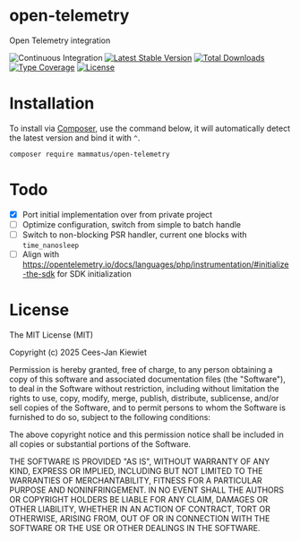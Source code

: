# open-telemetry

Open Telemetry integration

![Continuous Integration](https://github.com/mammatusphp/open-telemetry/workflows/Continuous%20Integration/badge.svg)
[![Latest Stable Version](https://poser.pugx.org/mammatus/open-telemetry/v/stable.png)](https://packagist.org/packages/mammatus/open-telemetry)
[![Total Downloads](https://poser.pugx.org/mammatus/open-telemetry/downloads.png)](https://packagist.org/packages/mammatus/open-telemetry/stats)
[![Type Coverage](https://shepherd.dev/github/mammatusphp/open-telemetry/coverage.svg)](https://shepherd.dev/github/mammatusphp/open-telemetry)
[![License](https://poser.pugx.org/mammatus/open-telemetry/license.png)](https://packagist.org/packages/mammatus/open-telemetry)

# Installation

To install via [Composer](http://getcomposer.org/), use the command below, it will automatically detect the latest version and bind it with `^`.

```
composer require mammatus/open-telemetry
```

# Todo

- [X] Port initial implementation over from private project
- [ ] Optimize configuration, switch from simple to batch handle
- [ ] Switch to non-blocking PSR handler, current one blocks with `time_nanosleep`
- [ ] Align with https://opentelemetry.io/docs/languages/php/instrumentation/#initialize-the-sdk for SDK initialization

# License

The MIT License (MIT)

Copyright (c) 2025 Cees-Jan Kiewiet

Permission is hereby granted, free of charge, to any person obtaining a copy
of this software and associated documentation files (the "Software"), to deal
in the Software without restriction, including without limitation the rights
to use, copy, modify, merge, publish, distribute, sublicense, and/or sell
copies of the Software, and to permit persons to whom the Software is
furnished to do so, subject to the following conditions:

The above copyright notice and this permission notice shall be included in all
copies or substantial portions of the Software.

THE SOFTWARE IS PROVIDED "AS IS", WITHOUT WARRANTY OF ANY KIND, EXPRESS OR
IMPLIED, INCLUDING BUT NOT LIMITED TO THE WARRANTIES OF MERCHANTABILITY,
FITNESS FOR A PARTICULAR PURPOSE AND NONINFRINGEMENT. IN NO EVENT SHALL THE
AUTHORS OR COPYRIGHT HOLDERS BE LIABLE FOR ANY CLAIM, DAMAGES OR OTHER
LIABILITY, WHETHER IN AN ACTION OF CONTRACT, TORT OR OTHERWISE, ARISING FROM,
OUT OF OR IN CONNECTION WITH THE SOFTWARE OR THE USE OR OTHER DEALINGS IN THE
SOFTWARE.
